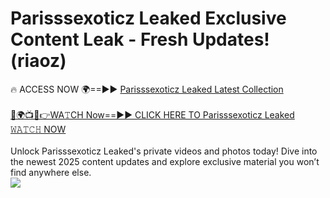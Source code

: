 # Parisssexoticz Leaked Exclusive Content Leak - Fresh Updates! (riaoz)

🔥 ACCESS NOW 🌍==►► <a href="https://tinyurl.com/kvy9nzfs" rel="nofollow">Parisssexoticz Leaked Latest Collection</a>
<br><br>
[🔴🌍📺📱👉WA𝚃CH Now==►► CLICK HERE TO Parisssexoticz Leaked 𝚆𝙰𝚃𝙲𝙷 NOW](https://tinyurl.com/kvy9nzfs)
<br><br>
Unlock Parisssexoticz Leaked's private videos and photos today! Dive into the newest 2025 content updates and explore exclusive material you won’t find anywhere else.
<br>
<a href="https://tinyurl.com/kvy9nzfs" rel="nofollow" data-target="animated-image.originalLink"><img src="https://camo.githubusercontent.com/8a4f000d20f83aca3bf7ec5f350d767afa0574a8a352519fd8cfa583a6f93a33/68747470733a2f2f692e696d6775722e636f6d2f644a486b345a712e676966" data-canonical-src="https://i.imgur.com/dJHk4Zq.gif" style="max-width: 100%; display: inline-block;" data-target="animated-image.originalImage"></a>
<br>
